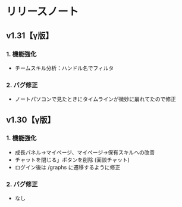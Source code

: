 # リリースノート

## v1.31【γ版】
### 1. 機能強化
 - チームスキル分析：ハンドル名でフィルタ

### 2. バグ修正
 - ノートパソコンで見たときにタイムラインが微妙に崩れてたので修正

## v1.30【γ版】
### 1. 機能強化
 - 成長パネル→マイページ、マイページ→保有スキルへの改善
 - チャットを閉じる」ボタンを削除 (面談チャット)
 - ログイン後は /graphs に遷移するように修正

### 2. バグ修正
 - なし
